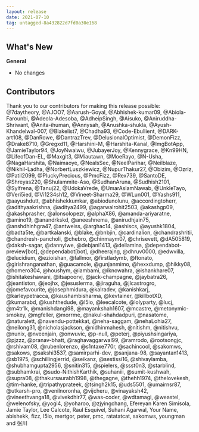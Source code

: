 ```yaml
---
layout: release
date: 2021-07-10
tag: untagged-8a432822d7fd0a30e168
---
```


## What's New
**General**
* No changes

## Contributors

Thank you to our contributors for making this release possible:
@7daytheory, @AJOO7, @Aarush-Goyal, @Abhishek-kumar09, @Abiola-Farounbi, @Adeola-Adesoba, @AdheipSingh, @Aisuko, @Aniruddha-Shriwant, @Anita-ihuman, @Annysah, @Anushka-shukla, @Ayush-Khandelwal-007, @Blakelist7, @Chadha93, @Code-Ebullient, @DARK-art108, @DanRowe, @DantrazTrev, @DelusionalOptimist, @DemonFizz, @Drake8710, @Gregxd11, @Harshini-M, @Harshita-Kanal, @ImgBotApp, @JamieTaylor94, @JoyNwaiwu, @JubayerJoy, @Kennygrace, @Kn99HN, @LifeofDan-EL, @Maxgit3, @Miautawn, @MoeRayo, @N-Usha, @NagaHarshita, @Naimaoye, @NealsSec, @NeelParihar, @Neilblaze, @Nikhil-Ladha, @NorbertLuszkiewicz, @NupurThakur27, @Obizim, @Ozrlz, @Patil2099, @PluckyPrecious, @PmcFizz, @Rex739, @SantoDE, @Shreyas220, @Shulammite-Aso, @SudhanAruna, @Sudhish2101, @Sylfrena, @Tanuj22, @UdokaVrede, @UmarAslamNawab, @UnkleTayo, @Veri5ied, @Vi1234sh12, @Vineet-Sharma29, @WLun001, @Yashs911, @aayushdutt, @abhishekkumkar, @abiodunolunu, @accordingtoherr, @adithyaakrishna, @aditya2499, @agarwalrohit2503, @akashgp09, @akashprasher, @alonsolopezr, @alphaX86, @amanda-ariyaratne, @amino19, @anandrkskd, @aneeshnema, @anirudhjain75, @anshdhinhgra47, @antweiss, @arghac14, @ashiscs, @ayushk1804, @badta5te, @bartkalanski, @blake, @bnbjin, @cardinalion, @chandrashritii, @chandresh-pancholi, @chebro, @chinmaym07, @chrisevett, @dA505819, @daksh-sagar, @dannylwe, @debjani1413, @dellamina, @dependabot-preview[bot], @dependabot[bot], @dheerajng, @dhruv0000, @edwvilla, @elucidium, @ezioishan, @fallmor, @firstladymb, @ftonato, @girishranganathan, @guacamole, @gunjanmimo, @hexxdump, @hikky08, @homero304, @houshym, @iambami, @iknowahra, @ishankhare07, @ishitakeshawani, @itsapoorvj, @jack-champagne, @jaybatra26, @jeantiston, @jeojhx, @jesuslerma, @jiraguha, @jlcastrogro, @jomefavourite, @josephmidura, @kalradev, @kanishkarj, @karleypetracca, @kaushambisharma, @kevtainer, @killbotXD, @kumarabd, @kushthedude, @l5io, @leecalcote, @lolyparty, @lucj, @m4tr1k, @manishdangi98, @mayankshah1607, @mcastre, @metonymic-smokey, @mgfeller, @morrme, @nakul-shahdadpuri, @nasatome, @naturalett, @navendu-pottekkat, @neha-saggam, @nehaLohia27, @neilong31, @nicholasjackson, @nidhinmahesh, @nitishm, @nitishvu, @nunix, @nveenjain, @onwuvic, @p-null, @peterj, @piyushsingariya, @pjzzz, @pranav-bhatt, @raghavaggarwal99, @ramrodo, @rootsongjc, @rshivam08, @rubenlorenzo, @s1ntaxe770r, @sachincool, @sakomws, @sakows, @sakshi3537, @samirparhi-dev, @sanjana-98, @sayantan1413, @sb1975, @schillingjerrid, @seikanz, @sestissi16, @shivaylamba, @shubhamgupta2956, @snitin315, @spielers, @ssst0n3, @starblind, @subhamkrai, @sudo-NithishKarthik, @suhaniii, @sumit-kushwah, @supra08, @thakursaurabh1998, @thegagne, @thehh1974, @thelovekesh, @tim-hanke, @tripathyprateek, @tsingh2k15, @uds5501, @umairnsr87, @utkarsh-pro, @venilnoronha, @vijcheru, @vinayaksh42, @vineethvanga18, @vivekdhir77, @was-coder, @wdtamagi, @weastel, @welenofsky, @yogi4, @yoharoo, @zjyingchang, Efereyan Karen Simisola, Jamie Taylor, Lee Calcote, Raul Esquivel, Suhani Agarwal, Your Name, abishekk, fizz, l5io, mertgor, peter, pmc, ratatatcat, sakomws, youngman and 张川
 
